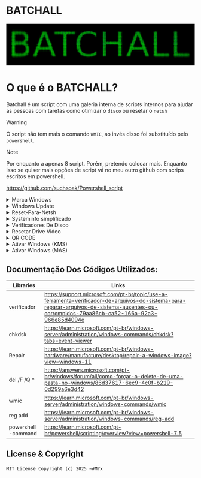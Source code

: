 # BATCHALL
<img src="https://github.com/suchsoak/batchscript/blob/main/BATCHALL_.png" alt="batchall.png"></img>

# O que é o BATCHALL?
Batchall é um script com uma galeria interna de scripts internos para ajudar as pessoas com tarefas como otimizar o `disco` ou resetar o `netsh`

>[!WARNING]
> O script não tem mais o comando `WMIC`, ao invés disso foi substituído pelo `powershell`.

>[!NOTE]
>Por enquanto a apenas 8 script. Porém, pretendo colocar mais. Enquanto isso se quiser mais opções de script vá no meu outro github com scrips escritos em powershell.
>
>https://github.com/suchsoak/Powershell_script

<details>

<summary>Marca Windows</summary>


Este script ele irá limpar o cache da chave windows o que você terar que colocar novamente caso utilize o script. Este script permite também, fazer com que aquela marca do windows: "Ative o windows", ela simplesmente desapareça quando reiniciar a maquina quando o script tiver sido utilizado.

`SLMGR.VBS /CPKY`: Este comando é usado para limpar a chave do produto do registro do Windows. Ele remove a chave do produto sem desinstalá-la do sistema. Isso pode ser útil para impedir que programas maliciosos acessem a chave do produto por meio do registro.

`SLMGR.VBS /CKMS`: Este comando é usado para limpar o nome do servidor de Gerenciamento de Chaves (KMS) usado para ativação. O KMS é um serviço da Microsoft que permite que organizações ativem seus sistemas operacionais Windows usando um servidor de rede local em vez de chaves de produto individuais. Este comando limpa o nome do servidor KMS, o que significa que o sistema não usará mais o KMS para ativação.

`Net stop Sppsvc`: Este comando interrompe o serviço de Plataforma de Proteção de Software (Sppsvc). O Sppsvc é responsável por gerenciar a licença e ativação de software em sistemas Windows. Parar esse serviço pode ser útil em determinados cenários de solução de problemas ou ao realizar tarefas de manutenção específicas.

`CD C:\Windows\System32\SPP\Store\2.0`: Este comando muda o diretório atual para a localização especificada. Neste caso, ele muda para a pasta "C:\Windows\System32\SPP\Store\2.0". Essa pasta é onde os arquivos de licença do Windows são armazenados.

`Ren Tokens.dat Tokens.old`: Este comando renomeia o arquivo "Tokens.dat" para "Tokens.old". Isso pode ser útil para fazer backup do arquivo original ou para resolver problemas relacionados à ativação do Windows.

`SLMGR.VBS /RILC`: Este comando reativa a licença de software do Windows. Ele reconstrói a licença de software no sistema, o que pode ser útil se a ativação do Windows estiver enfrentando problemas.

`reg add "HKEY_LOCAL_MACHINE\SOFTWARE\Microsoft\Windows NT\CurrentVersion\Windows" /v displayntoret /t REG_QWORD /d 0 /f`: Este comando colocar um arquivo a qual retira a marca de Ativar Windows, é de extremo cuidado ter atenção nesse comando. O regedit do Windows é um dos lugares mais bem cuidadoso que a pessoa tem que ter no sistema, qualquer comando errado pode causar problemas graves no sistema. O comando em si coloca o arquivo "displaynotret", seria algo como `nota de exibição.`

| Marca d'água solicitando ativação do Windows |  Link |
| ------ | ------ |
|  Marca windows  | https://answers.microsoft.com/pt-br/windows/forum/all/marca-d%C3%A1gua-solicitando-ativa%C3%A7%C3%A3o-do/2ca8e29c-a54c-4498-baa6-22b04aa2b81c  


</details>


<details>

<summary>Windows Update</summary>

Para explicar o script, ele irar verificar como o comandos do net recursos do windows update para tudo ocorrer bem. Caso esteja tenho problemas como o windows update, pode para eles usando o stop no start assim você reinicia o seu sistema. Ai verifica se tudo está certo.

> Os comandos com o "SC" funcionam apenas no terminal CMD windows, não funcionam no powershell. Já os demais como o net funcioname nos dois sem problema.

```sh

net start bits
net start wuauserv
net start cryptSvc
net start msiserver

SC config wuauserv start= auto 

SC config bits start= auto 

SC config cryptsvc start= auto 
SC config trustedinstaller start= auto
net start bits
net start wuauserv
net start cryptSvc
net start msiserver

SC config wuauserv start= auto 

SC config bits start= auto 

SC config cryptsvc start= auto 
SC config trustedinstaller start= auto

```

`net start bits`: Este comando inicia o serviço Background Intelligent Transfer Service (BITS). O BITS é um serviço do Windows que facilita a transferência assíncrona, priorizada e limitada de arquivos entre máquinas usando a largura de banda da rede ociosa.

`net start wuauserv`: Este comando inicia o serviço Windows Update (wuauserv). O serviço Windows Update é responsável por gerenciar e fornecer atualizações para o sistema operacional Windows.

`net start cryptSvc`: Este comando inicia o serviço Cryptographic Services (cryptSvc). O serviço Cryptographic Services fornece funções criptográficas essenciais para o Windows, como criptografia, descriptografia e operações com certificados.

`net start msiserver`: Este comando inicia o serviço Windows Installer (msiserver). O serviço Windows Installer é responsável por instalar, modificar e remover pacotes de software no formato MSI (Microsoft Installer).

`SC config wuauserv start= auto`: Este comando usa o comando SC (Service Control) para configurar o tipo de inicialização do serviço Windows Update (wuauserv) como automático. Configurar o tipo de inicialização como automático garante que o serviço seja iniciado automaticamente quando o sistema inicializar.

`SC config bits start= auto`: Este comando usa o comando SC para configurar o tipo de inicialização do serviço Background Intelligent Transfer Service (bits) como automático. Configurar o tipo de inicialização como automático garante que o serviço seja iniciado automaticamente quando o sistema inicializar.

`SC config cryptsvc start= auto`: Este comando usa o comando SC para configurar o tipo de inicialização do serviço Cryptographic Services (cryptsvc) como automático. Configurar o tipo de inicialização como automático garante que o serviço seja iniciado automaticamente quando o sistema inicializar.

`SC config trustedinstaller start= auto`: Este comando usa o comando SC para configurar o tipo de inicialização do serviço TrustedInstaller (trustedinstaller) como automático. O serviço TrustedInstaller é responsável por instalar, modificar e remover atualizações do Windows e componentes opcionais.

</details>

<details>

<summary>Reset-Para-Netsh</summary>

# Resetar-Configurações-Da-Internet-No-Computador.

Abra o Script como Administrador

 Um script Bat, que resetar configurações e portas como TCP. Do computador, Caso esteja tendo problemas com internet no computador ou notbook.

> Aplica-se a: Windows Server 2022, Windows Server 2019, Windows Server 2016, Azure Stack HCI, versões 21H2 e 20H2

# Como Usar

Via terminal:

```sh
  start Reset_net.bat 
```

Via Sistema Operacional Gráfico:

```sh
  Execute o arquivo como Admistrador! 
```

# Codigos utilizados:

> Shell de Rede (netsh)

<ul>
<li>netsh winsock reset all</li>
<li>netsh int 6to4 reset all</li>
<li>netsh int ipv4 reset all</li>
<li>netsh int ipv6 reset all</li>
<li>netsh int httpstunnel reset all</li>  
<li>netsh int isatap reset all</li>  
<li>netsh int portproxy reset all</li>  
<li>netsh int tcp reset all</li>  
<li>netsh int teredo reset all</li> 
<li>ipconfig /renew</li>
<li>netsh advfirewall firewall add rule name="Block %porta%" dir=in action=block protocol=TCP localport=%porta% </li>
</ul>

# Mais informações sobre os comandos utilizados:

| Libraries |  Links |
| ------ | ------ |
|  shell de rede|  [https://learn.microsoft.com/pt-br/windows/win32/wmisdk/wmic](https://learn.microsoft.com/pt-br/windows-server/networking/technologies/netsh/netsh)
|  Netsh | [https://learn.microsoft.com/pt-br/windows-server/networking/technologies/netsh/netsh](https://learn.microsoft.com/pt-br/previous-versions/windows/it-pro/windows-server-2008-R2-and-2008/cc754516(v=ws.10)) 
|  Ipconfig |  [https://learn.microsoft.com/pt-br/windows-server/administration/windows-commands/ipconfig](https://learn.microsoft.com/pt-br/windows-server/administration/windows-commands/ipconfig)
 
</details>

<details>

<summary>Systeminfo simplificado</summary>

# Um systeminfo simplificado

O intuito do script é ter informações sobre seu Desktop pessoal.

# Como usar:

Utilize o `batchall.bat` como administrador, caso você não abra como adiministrador ele exibira uma mensagem.

```sh
if %errorlevel% neq 0 (
    @echo.
    @echo =====================================================
    @echo =             [!] Github: github.com/suchsoak        =
    @echo =             [!] Versao: 1.0.8                      =
    @echo =             [!] BY: suchsoak                       =
    @echo =====================================================
    @echo.
    @echo [!] Este script precisa ser executado como administrador.
    @echo.
    @pause
    exit
)
```

# Sobre o script

O script irar retornar informações sobre: 

### processador

```sh
@echo [!] Informacoes Do Processador:
color 5
timeout /t 2 > null
@echo.
@echo [*] Arquitetura: %PROCESSOR_ARCHITECTURE%
@echo [*] Processador: %PROCESSOR_IDENTIFIER% 
@echo [*] Versao: %PROCESSOR_REVISION% 
@echo [*] Nucleos: %NUMBER_OF_PROCESSORS%
```

### Disco

```sh
@echo [!] Informacoes do disco:
color 6
timeout /t 2 > null
@echo.
powershell -command "Get-CimInstance Win32_DiskDrive | Select-Object DeviceID, Model, Size"
@echo.
powershell -command "Get-CimInstance Win32_LogicalDisk | Select-Object DeviceID, Size, FreeSpace"
@echo --------------------
@echo.
@echo [!] Informacoes da Placa De Video:
color 7
timeout /t 5 > null
@echo.
powershell -command "Get-CimInstance Win32_VideoController | Select-Object Name"
powershell -command "Get-CimInstance Win32_VideoController | Select-Object Name, AdapterRAM, DriverVersion"
@echo.
@echo --------------------
@echo.
color 9
timeout /t 5 > null
@echo [!] Informacoes da Placa Mae:
@echo.
color 2
timeout /t 2 > null
powershell -command "Get-CimInstance Win32_BIOS | Select-Object Name"
powershell -command "Get-CimInstance Win32_BIOS | Select-Object ReleaseDate"
powershell -command "Get-CimInstance Win32_BaseBoard | Select-Object Product"
```
### Memoria Ram

```sh
@echo [!] Informacoes da Memoria Ram:
@echo.
wmic memorychip get Manufacturer,Capacity,PartNumber,Speed,DeviceLocator
echo.
@echo --------------------

```
### Informações De Rede

```sh
@echo [!] Informacoes De Rede:
@echo.
timeout /t 6 > null
color 8
netsh interface ipv4 show addresses "Wi-Fi" | findstr "Endereço IP"
netsh wlan show interfaces | findstr "Perfil"
netsh wlan show interfaces | findstr "Estado"
netsh wlan show interfaces | findstr "Sinal"
netsh wlan show interfaces | findstr "Canal"
netsh wlan show interfaces | findstr "Descrição"
netsh wlan show interfaces | findstr "BSSID"
netsh wlan show interfaces | findstr "Criptografia"
netsh wlan show interfaces | findstr "Faixa"
```

Para obter informações do ip e relacionado a endereço, foi utilizado o curl junto como o ipinfo.io

```sh

curl -s ipinfo.io | findstr "ip"
curl -s ipinfo.io | findstr "country"
curl -s ipinfo.io | findstr "region"
curl -s ipinfo.io | findstr "postal"
curl -s ipinfo.io | findstr "city"
curl -s ipinfo.io | findstr "hostname"
curl -s ipinfo.io | findstr "loc"
curl -s ipinfo.io | findstr "org"
curl -s ipinfo.io | findstr "timezone"
curl -s ipinfo.io | findstr "readme"
curl -s ipinfo.io | findstr "anycast"
curl -s ipinfo.io | findstr "asn"
curl -s ipinfo.io | findstr "abuse"
curl -s ipinfo.io | findstr "privacy"

```

E outras informações adicionais, como placa de video, endereço ip, Proprietário registrado e etc.

# As informações serão arquivadas em um arquivo informacoes.txt

```sh

@echo [!] Salvando as informacoes em um arquivo txt (informacoes.txt)...
@echo --------------------
@echo off
@echo -------------------- > informacoes.txt
@echo. >> informacoes.txt
@echo [*] github: https://github.com/suchsoak >> informacoes.txt
@echo. >> informacoes.txt
@echo -------------------- >> informacoes.txt
@echo. >> informacoes.txt
wmic OS get name >> informacoes.txt
ver >> informacoes.txt
@echo. >> informacoes.txt
date /t >> informacoes.txt
@echo.  >> informacoes.txt

```

## Pesquisas Relacionadas:

| Libraries |  Links |
| ------ | ------ |
|  Wmic |  https://learn.microsoft.com/pt-br/windows/win32/wmisdk/wmic
|  Netsh | https://learn.microsoft.com/pt-br/windows-server/networking/technologies/netsh/netsh 
| Comandos | https://learn.microsoft.com/pt-br/windows-server/administration/windows-commands/windows-commands 


</details>

<details>

<summary>Verificadores De Disco</summary>


# HD_Verificadores_Bat

Abra o arquivo.bat como adiminstrador.

> Verificadores Para Profissionais De Ti. Um simples script para verificar arquivos do hd ou ssd.

<p align="center">
  <img src="https://github.com/suchsoak/bashscript/blob/main/diskimg/disk.png" alt="disk.png">
</p>

# Como usar

```sh
  start Verificadores.bat
```

</details>

<details>

<summary>Resetar Drive Video</summary>

## Esse pequeno script vai reiniciar o drive de vídeo

```sh
pnputil /enum-devices /class Display | findstr "ID da Instância"
pnputil /restart-device "%ID%"
```
### O segredo está nesses `2 comandos` que utilizando a ferramenta pnputil você pode reinicar o drive de vídeo, caso esteja tendo algum problema relacionado. ou pode muito bem utilizar o atalho do telcado `CTRL+SHIFT+WINDOWS+B`

</details>

<details>

<summary>QR CODE</summary>

### Esse pequeno script vai gerar um `hq code` do link que você fornecer.

>Parte do código
```sh
curl qrenco.de/%qr%
```

<p align="center">
  <img src="https://github.com/suchsoak/bashscript/blob/main/diskimg/HQCODE.png" alt="HRCODE.png">
</p>

</details>

<details>

<summary>Ativar Windows (KMS)</summary>

# Ative o seu windows utilizando chave publica do KMS

>Você pode utilizar essa chave pública para o seu windows, mas para uso pessoal não é altamente legal.


### Aqui as chaves separadas

```sh
Windows Version	Product Key
Windows 11 Home	TX9XD-98N7V-6WMQ6-BX7FG-H8Q99
Windows 11 Home N	3KHY7-WNT83-DGQKR-F7HPR-844BM
Windows 11 Home Home Single Language	7HNRX-D7KGG-3K4RQ-4WPJ4-YTDFH
Windows 11 Home Country Specific	PVMJN-6DFY6-9CCP6-7BKTT-D3WVR
Windows 11 Pro	W269N-WFGWX-YVC9B-4J6C9-T83GX
Windows 11 Pro N	MH37W-N47XK-V7XM9-C7227-GCQG9
Windows 11 Pro for Workstations	NRG8B-VKK3Q-CXVCJ-9G2XF-6Q84J
Windows 11 Pro for Workstations N	9FNHH-K3HBT-3W4TD-6383H-6XYWF
Windows 11 Pro Education	6TP4R-GNPTD-KYYHQ-7B7DP-J447Y
Windows 11 Pro Education N	YVWGF-BXNMC-HTQYQ-CPQ99-66QFC
Windows 11 Education	NW6C2-QMPVW-D7KKK-3GKT6-VCFB2
Windows 11 Education N	2WH4N-8QGBV-H22JP-CT43Q-MDWWJ
Windows 11 Enterprise	NPPR9-FWDCX-D2C8J-H872K-2YT43
Windows 11 Enterprise N	DPH2V-TTNVB-4X9Q3-TJR4H-KHJW4
Windows 11 Enterprise G	YYVX9-NTFWV-6MDM3-9PT4T-4M68B
Windows 11 Enterprise G N	44RPN-FTY23-9VTTB-MP9BX-T84FV
Windows 11 Enterprise LTSC 2019	M7XTQ-FN8P6-TTKYV-9D4CC-J462D
Windows 11 Enterprise N LTSC 2019	92NFX-8DJQP-P6BBQ-THF9C-7CG2H
```

### Dentro do script você terá a `opção de escolha`, escolherá qual Windows é o seu e a chave será colocada.

```sh
@echo::::::::::::::::::::::::::::::::::::::::::::
@echo:: [*] 1. Windows 11 Home
@echo:: [*] 2. Windows 11 Home N
@echo:: [*] 3. Windows 11 Home Home Single Language
@echo:: [*] 4. Windows 11 Country Specific
@echo:: [*] 5. Windows 11 Pro
@echo:: [*] 6. Windows 11 Pro N
...
```


| Libraries |  Links |
| ------ | ------ |
| Windows 11 Product Keys | https://gist.github.com/sevynkooper/8e60a6038b10e57c31830f279a026bef
| Slmgr.vbs | https://learn.microsoft.com/pt-br/windows-server/get-started/activation-slmgr-vbs-options 

</details>

<details>

<summary>Ativar Windows (MAS)</summary>

# Ativação

Além da ativação do Windows usando chaves genericas `KMS` foi utilizado o metórdo `MAS`. Que é bastanten utilizado para ativar o Windows de maneira não oficial, lembre-se que caso queria ativar o Windows utilizando o método `MAS` é de total responsabilidade do utilizado do script, apenas forneço o caminho oferecido para ativar não sou responsável por nenhum efeito negativo depois da ativação do script utilizado.

```sh
https://github.com/massgravel/Microsoft-Activation-Scripts
```

</details>

## Documentação Dos Códigos Utilizados:

| Libraries |  Links |
| ------ | ------ |
| verificador |   https://support.microsoft.com/pt-br/topic/use-a-ferramenta-verificador-de-arquivos-do-sistema-para-reparar-arquivos-de-sistema-ausentes-ou-corrompidos-79aa86cb-ca52-166a-92a3-966e85d4094e
| chkdsk | https://learn.microsoft.com/pt-br/windows-server/administration/windows-commands/chkdsk?tabs=event-viewer
| Repair | https://learn.microsoft.com/pt-br/windows-hardware/manufacture/desktop/repair-a-windows-image?view=windows-11
| del /F /Q * | https://answers.microsoft.com/pt-br/windows/forum/all/como-forçar-o-delete-de-uma-pasta-no-windows/86d37617-6ec9-4c0f-b219-0d299a6e3d42
| wmic | https://learn.microsoft.com/pt-br/windows-server/administration/windows-commands/wmic
| reg add | https://learn.microsoft.com/pt-br/windows-server/administration/windows-commands/reg-add
| powershell -command | https://learn.microsoft.com/pt-br/powershell/scripting/overview?view=powershell-7.5


License & Copyright
-----------------------
`MIT License Copyright (c) 2025 ~#M?x`
